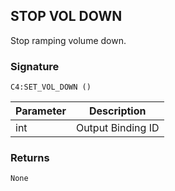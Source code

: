 ## STOP VOL DOWN

Stop ramping volume down.


### Signature

`C4:SET_VOL_DOWN ()`


| Parameter | Description |
| --- | --- |
| int | Output Binding ID |


### Returns

`None`